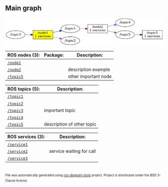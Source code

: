 <!--
File was automatically generated using 'ros-diagram-tools' project.
Project is distributed under the BSD 3-Clause license.
-->

## Main graph

[![full_graph](full_graph.png "full_graph")](full_graph.png)

| ROS nodes (3): | Package: | Description: |
| -------------- | -------- | ------------ |
| [`/node1`](nodes/n__node1.md) |  |  |
| [`/node2`](nodes/n__node2.md) |  | description example |
| [`/topic5`](nodes/n__topic5.md) |  | other important node |

| ROS topics (5): | Description: |
| --------------- | ------------ |
| [`/topic1`](nodes/t__topic1.md) |  |
| [`/topic2`](nodes/t__topic2.md) |  |
| [`/topic3`](nodes/t__topic3.md) | important topic |
| [`/topic4`](nodes/t__topic4.md) |  |
| [`/topic5`](nodes/t__topic5.md) | description of other topic |

| ROS services (3): | Description: |
| ----------------- | ------------ |
| [`/service1`](nodes/s__service1.md) |  |
| [`/service2`](nodes/s__service2.md) | service waiting for call |
| [`/service3`](nodes/s__service3.md) |  |


</br>
<font size="1">
File was automatically generated using <a href="https://github.com/anetczuk/ros-diagram-tools"><i>ros-diagram-tools</i></a> project.
Project is distributed under the BSD 3-Clause license.
</font>
